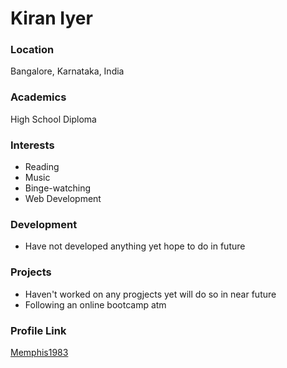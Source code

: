 # Kiran Iyer

### Location

Bangalore, Karnataka, India

### Academics

High School Diploma

### Interests

- Reading
- Music
- Binge-watching
- Web Development

### Development

- Have not developed anything yet hope to do in future

### Projects

- Haven't worked on any progjects yet will do so in near future
- Following an online bootcamp atm

### Profile Link

[Memphis1983](https://github.com/Memphis1983)
